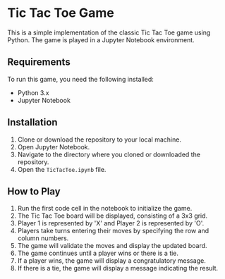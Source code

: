 # Tic Tac Toe Game

This is a simple implementation of the classic Tic Tac Toe game using Python. The game is played in a Jupyter Notebook environment.

## Requirements

To run this game, you need the following installed:
- Python 3.x
- Jupyter Notebook

## Installation

1. Clone or download the repository to your local machine.
2. Open Jupyter Notebook.
3. Navigate to the directory where you cloned or downloaded the repository.
4. Open the `TicTacToe.ipynb` file.

## How to Play

1. Run the first code cell in the notebook to initialize the game.
2. The Tic Tac Toe board will be displayed, consisting of a 3x3 grid.
3. Player 1 is represented by 'X' and Player 2 is represented by 'O'.
4. Players take turns entering their moves by specifying the row and column numbers.
5. The game will validate the moves and display the updated board.
6. The game continues until a player wins or there is a tie.
7. If a player wins, the game will display a congratulatory message.
8. If there is a tie, the game will display a message indicating the result.
